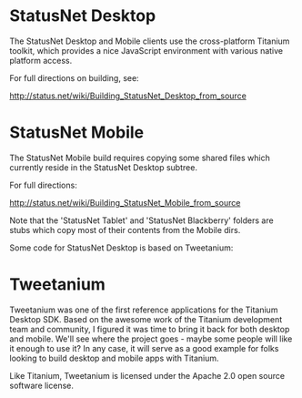 # StatusNet Desktop

The StatusNet Desktop and Mobile clients use the cross-platform Titanium toolkit,
which provides a nice JavaScript environment with various native platform access.

For full directions on building, see:

http://status.net/wiki/Building_StatusNet_Desktop_from_source

# StatusNet Mobile

The StatusNet Mobile build requires copying some shared files which currently reside
in the StatusNet Desktop subtree.

For full directions:

http://status.net/wiki/Building_StatusNet_Mobile_from_source

Note that the 'StatusNet Tablet' and 'StatusNet Blackberry' folders are stubs which copy most
of their contents from the Mobile dirs.


Some code for StatusNet Desktop is based on Tweetanium:

# Tweetanium

Tweetanium was one of the first reference applications for the Titanium Desktop SDK.  Based on the
awesome work of the Titanium development team and community, I figured it was time to bring it back
for both desktop and mobile.  We'll see where the project goes - maybe some people will like it 
enough to use it?  In any case, it will serve as a good example for folks looking to build desktop
and mobile apps with Titanium.

Like Titanium, Tweetanium is licensed under the Apache 2.0 open source software license.